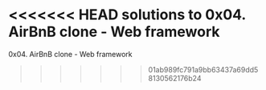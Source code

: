 <<<<<<< HEAD
solutions to 0x04. AirBnB clone - Web framework
=======
0x04. AirBnB clone - Web framework
>>>>>>> 01ab989fc791a9bb63437a69dd58130562176b24
